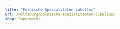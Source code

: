 ```yaml
---
title: "Polnische Spezialitäten Lukullus"
url: /wolfsburg/polnische-spezialitaeten-lukullus/
shop: Supermarkt
---
```

